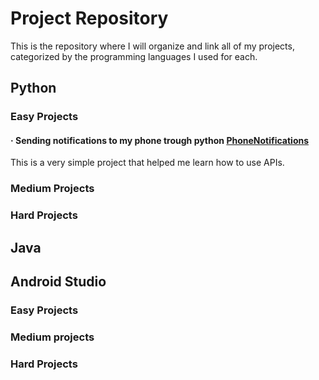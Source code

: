 # Project Repository
This is the repository where I will organize and link all of my projects, categorized by the programming languages I used for each.

## Python
### Easy Projects
####   · Sending notifications to my phone trough python [PhoneNotifications](https://github.com/Sumodenaranja/PhoneNotifications)
  This is a very simple project that helped me learn how to use APIs.
### Medium Projects

### Hard Projects
## Java

## Android Studio
### Easy Projects

### Medium projects

### Hard Projects
